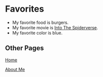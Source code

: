 # Favorites
- My favorite food is burgers.
- My favorite movie is [Into The Spiderverse](https://en.wikipedia.org/wiki/Spider-Man:_Into_the_Spider-Verse).
- My favorite color is blue.

## Other Pages
[Home](README.md)

[About Me](AboutMe.md)
